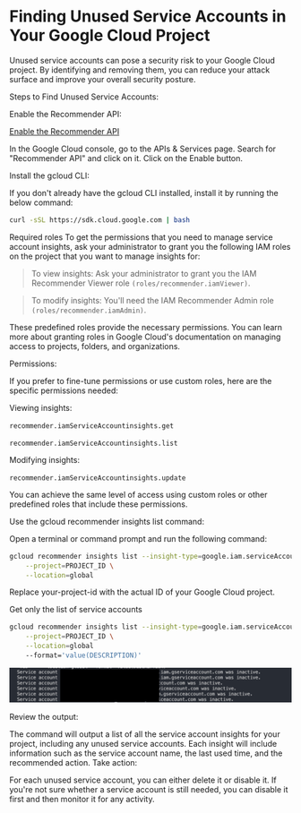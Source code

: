 # Finding Unused Service Accounts in Your Google Cloud Project

Unused service accounts can pose a security risk to your Google Cloud project. By identifying and removing them, you can reduce your attack surface and improve your overall security posture.

Steps to Find Unused Service Accounts:

Enable the Recommender API:

[Enable the Recommender API](https://console.cloud.google.com/flows/enableapi?apiid=recommender.googleapis.com&redirect=https://console.cloud.google.com)

In the Google Cloud console, go to the APIs & Services page.
Search for "Recommender API" and click on it.
Click on the Enable button.

Install the gcloud CLI:

If you don't already have the gcloud CLI installed, install it by running the below command:

```sh
curl -sSL https://sdk.cloud.google.com | bash
```

Required roles
To get the permissions that you need to manage service account insights, ask your administrator to grant you the following IAM roles on the project that you want to manage insights for:

> To view insights: Ask your administrator to grant you the IAM Recommender Viewer role `(roles/recommender.iamViewer)`.

> To modify insights: You'll need the IAM Recommender Admin role `(roles/recommender.iamAdmin)`.

These predefined roles provide the necessary permissions. You can learn more about granting roles in Google Cloud's documentation on managing access to projects, folders, and organizations.

Permissions:

If you prefer to fine-tune permissions or use custom roles, here are the specific permissions needed:

Viewing insights:

`recommender.iamServiceAccountinsights.get`

`recommender.iamServiceAccountinsights.list`

Modifying insights:

`recommender.iamServiceAccountinsights.update`

You can achieve the same level of access using custom roles or other predefined roles that include these permissions.

Use the gcloud recommender insights list command:

Open a terminal or command prompt and run the following command:

```sh
gcloud recommender insights list --insight-type=google.iam.serviceAccount.Insight \
    --project=PROJECT_ID \
    --location=global
```

Replace your-project-id with the actual ID of your Google Cloud project.

Get only the list of service accounts

```sh
gcloud recommender insights list --insight-type=google.iam.serviceAccount.Insight \
    --project=PROJECT_ID \
    --location=global
    --format='value(DESCRIPTION)'
```

![Output](./unused-service-account.png)

Review the output:

The command will output a list of all the service account insights for your project, including any unused service accounts.
Each insight will include information such as the service account name, the last used time, and the recommended action.
Take action:

For each unused service account, you can either delete it or disable it.
If you're not sure whether a service account is still needed, you can disable it first and then monitor it for any activity.
